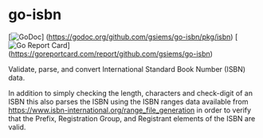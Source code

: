 # go-isbn

[![GoDoc](https://godoc.org/github.com/gsiems/go-isbn/pkg/isbn?status.svg)]
(https://godoc.org/github.com/gsiems/go-isbn/pkg/isbn)
[![Go Report Card](https://goreportcard.com/badge/github.com/gsiems/go-isbn)]
(https://goreportcard.com/report/github.com/gsiems/go-isbn)

Validate, parse, and convert International Standard Book Number (ISBN) data.

In addition to simply checking the length, characters and check-digit
of an ISBN this also parses the ISBN using the ISBN ranges data
available from https://www.isbn-international.org/range_file_generation
in order to verify that the Prefix, Registration Group, and Registrant
elements of the ISBN are valid.
